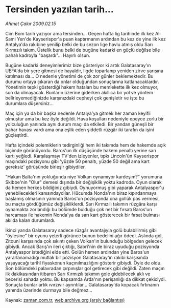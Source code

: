 # Tersinden yazılan tarih...

*Ahmet Çakır 2009.02.15*

<tr><td class="metin" colspan="2" style="padding-top: 20px; padding-left: 5px; padding-right: 10px;">Cim Bom tarih yazıyor ama tersinden... Geçen hafta lig tarihinde ilk kez Ali Sami Yen'de Kayserispor'a puan kaptırmanın ardından bu kez de yine ilk kez Antalya'da rakibine yenilip belki de bu sezon lige havlu atmış oldu Sarı Kırmızılı takım. Üstelik bunu belki de bugüne kadarki en güçlü değilse bile pahalı kadroyla "başardı"... Hayırlı olsun.</td></tr><tr><td class="metin" colspan="2" style="padding-top: 20px; padding-left: 5px; padding-right: 10px;"><p>Bugüne kadarki deneyimlerimiz bize gösteriyor ki artık Galatasaray'ın UEFA'da bir yere gitmesi de hayaldir, ligde toparlanıp yeniden zirve yarışına katılması da... O nedenle yönetimi de çok zor günler beklemektedir. Bu durumu ortaya çıkaran da onlar olduğundan sonuçlarına katlanacaklardır. Yönetimin tepki gösterdiği hakem hataları bu memlekette ilk kez olmuyor, son da olmayacak. Bunların üzerine giderken akıllıca bir yol ve yöntem belirleyemediğinizde karşınızdaki cepheyi çok genişletir ve işte bu durumlara düşersiniz...
<p>Maç için ya da bir başka nedenle Antalya'ya gitmek her zaman keyifli olmuştur ama bu kez öyle değildi. Hava koşulları nedeniyle epeyce zorlu bir yolculuğun yanında aynı durum maçı da etkiledi. Bir yandan güneşli bir bahar havası vardı ama ona eşlik eden şiddetli rüzgâr iki tarafın da işini güçleştirdi.
<p>Hafta içindeki polemiklerin tedirginliği hem iki takımda hem de hakemde açık biçimde görünüyordu. Baros'un ilk düşüşünde hakem penaltı yerine sarı kartı yeğledi. Karşılaşmayı TV'den izleyenler, tıpkı Lincoln'ün Kayserispor maçındaki pozisyonu gibi 'yüzde 50 penaltı, yüzde 50 değil ama kart gereksiz' görüşünde birleşir gibiydiler.
<p>"Hakan Balta'nın yokluğunda niye Volkan oynamıyor kardeşim?" yorumuna Skibbe'nin "Olur" demesi dışında bir değişiklik yoktu kadroda. Oyun olarak da hemen herkes bildiğiniz gibiydi. Oynuyormuş gibi yaparak Antalyaspor'u yenebilecekleri kanısındaydılar. Hücumda Nonda'nın biraz kıpırdanmaya başlamış olmasının yanında Baros'un pozisyonda ona gollük pas vermesi, bu maçta gördüğümüz değişikliklerdi. Sarı Kırmızılı takımın rüzgâra karşı oynamakta zorlandığı bu bölümde bulduğu çok net bir fırsatı Baros'un harcaması ile hakemin Nonda'ya da sarı kart gösterecek bir fırsat bulması akılda kalan durumlardı.
<p>İkinci yarıda Galatasaray sadece rüzgâr avantajıyla golü bulabilirmiş gibi "öylesine" bir oyunu yeterli görünce bunun bedelini ağır ödedi. Aslında gol, Zitouni karşısında çok sıkıntı çeken Volkan'ın bulunduğu bölgeden gelecek gibiydi. Ancak Barış'ın ileri çıktığı, Sabri'nin de biraz uyuduğu pozisyonda Antalyaspor istediğini elde etti. Golün hemen ardından yine Baros'un yararlanamadığı mutlak bir pozisyon Galatasaray'ın rakibi karşısında yaşayacağı tarihî fiyaskonun kaçınılmazlığını gösterir gibiydi. Öyle de oldu. Son bölümdeki palavradan çırpınışlar gol getirecek gibi değildi. Zaten maçın ilk dakikasından itibaren Sarı Kırmızılı takımın gole gidebilecek aklı ve becerisi sahada yoktu. Bu kapsamda Arda'nın perişanlığı da dikkat çekiciydi. Sonuçta bunlar artık ıvırzıvır ayrıntılar... Galatasaray'da kopacak fırtınanın yanında üzerinde durmaya bile değmez...<br/></p></p></p></p></p></td></tr>

Kaynak: [zaman.com.tr](http://zaman.com.tr/yazar.do?yazino=815503), [web.archive.org (arşiv bağlantısı)](http://web.archive.org/web/20091010154022/http://www.zaman.com.tr:80/yazar.do?yazino=815503)
